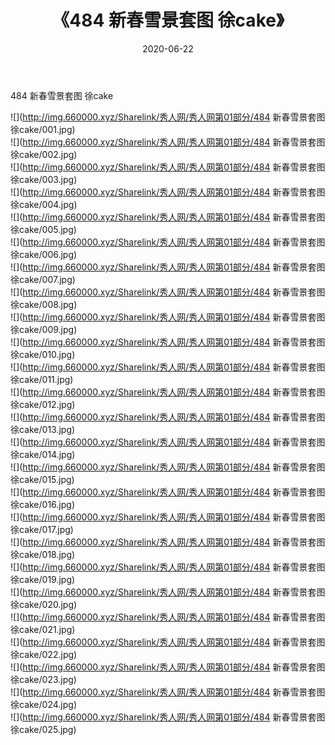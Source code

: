 ﻿---
layout: post
title:  《484 新春雪景套图 徐cake》
date:   2020-06-22
img: http://img.660000.xyz/Sharelink/秀人网/秀人网第01部分/484 新春雪景套图 徐cake/000.jpg
categories: [美女, 清纯, 唯美]
---

484 新春雪景套图 徐cake

  ![](http://img.660000.xyz/Sharelink/秀人网/秀人网第01部分/484 新春雪景套图 徐cake/001.jpg) <br> ![](http://img.660000.xyz/Sharelink/秀人网/秀人网第01部分/484 新春雪景套图 徐cake/002.jpg) <br> ![](http://img.660000.xyz/Sharelink/秀人网/秀人网第01部分/484 新春雪景套图 徐cake/003.jpg) <br> ![](http://img.660000.xyz/Sharelink/秀人网/秀人网第01部分/484 新春雪景套图 徐cake/004.jpg) <br> ![](http://img.660000.xyz/Sharelink/秀人网/秀人网第01部分/484 新春雪景套图 徐cake/005.jpg) <br> ![](http://img.660000.xyz/Sharelink/秀人网/秀人网第01部分/484 新春雪景套图 徐cake/006.jpg) <br> ![](http://img.660000.xyz/Sharelink/秀人网/秀人网第01部分/484 新春雪景套图 徐cake/007.jpg) <br> ![](http://img.660000.xyz/Sharelink/秀人网/秀人网第01部分/484 新春雪景套图 徐cake/008.jpg) <br> ![](http://img.660000.xyz/Sharelink/秀人网/秀人网第01部分/484 新春雪景套图 徐cake/009.jpg) <br> ![](http://img.660000.xyz/Sharelink/秀人网/秀人网第01部分/484 新春雪景套图 徐cake/010.jpg) <br> ![](http://img.660000.xyz/Sharelink/秀人网/秀人网第01部分/484 新春雪景套图 徐cake/011.jpg) <br> ![](http://img.660000.xyz/Sharelink/秀人网/秀人网第01部分/484 新春雪景套图 徐cake/012.jpg) <br> ![](http://img.660000.xyz/Sharelink/秀人网/秀人网第01部分/484 新春雪景套图 徐cake/013.jpg) <br> ![](http://img.660000.xyz/Sharelink/秀人网/秀人网第01部分/484 新春雪景套图 徐cake/014.jpg) <br> ![](http://img.660000.xyz/Sharelink/秀人网/秀人网第01部分/484 新春雪景套图 徐cake/015.jpg) <br> ![](http://img.660000.xyz/Sharelink/秀人网/秀人网第01部分/484 新春雪景套图 徐cake/016.jpg) <br> ![](http://img.660000.xyz/Sharelink/秀人网/秀人网第01部分/484 新春雪景套图 徐cake/017.jpg) <br> ![](http://img.660000.xyz/Sharelink/秀人网/秀人网第01部分/484 新春雪景套图 徐cake/018.jpg) <br> ![](http://img.660000.xyz/Sharelink/秀人网/秀人网第01部分/484 新春雪景套图 徐cake/019.jpg) <br> ![](http://img.660000.xyz/Sharelink/秀人网/秀人网第01部分/484 新春雪景套图 徐cake/020.jpg) <br> ![](http://img.660000.xyz/Sharelink/秀人网/秀人网第01部分/484 新春雪景套图 徐cake/021.jpg) <br> ![](http://img.660000.xyz/Sharelink/秀人网/秀人网第01部分/484 新春雪景套图 徐cake/022.jpg) <br> ![](http://img.660000.xyz/Sharelink/秀人网/秀人网第01部分/484 新春雪景套图 徐cake/023.jpg) <br> ![](http://img.660000.xyz/Sharelink/秀人网/秀人网第01部分/484 新春雪景套图 徐cake/024.jpg) <br> ![](http://img.660000.xyz/Sharelink/秀人网/秀人网第01部分/484 新春雪景套图 徐cake/025.jpg) <br>